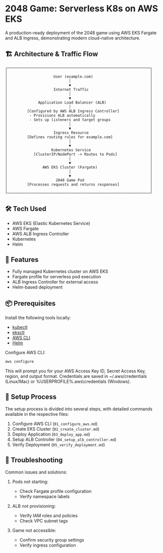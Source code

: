 # 2048 Game: Serverless K8s on AWS EKS

A production-ready deployment of the 2048 game using AWS EKS Fargate and ALB Ingress, demonstrating modern cloud-native architecture.

## 🏗️ Architecture & Traffic Flow
```
┌─────────────────────────────────────────────────────────────────┐
│                                                                 │
│                     User (example.com)                          │
│                            │                                    │
│                            ▼                                    │
│                     Internet Traffic                            │
│                            │                                    │
│                            ▼                                    │
│              Application Load Balancer (ALB)                    │
│                            │                                    │
│         [Configured by AWS ALB Ingress Controller]              │
│          - Provisions ALB automatically                         │
│          - Sets up listeners and target groups                  │
│                            │                                    │
│                            ▼                                    │
│                     Ingress Resource                            │
│         [Defines routing rules for example.com]                 │
│                            │                                    │
│                            ▼                                    │
│                    Kubernetes Service                           │
│            [ClusterIP/NodePort -> Routes to Pods]               │
│                            │                                    │
│                            ▼                                    │
│                AWS EKS Cluster (Fargate)                        │
│                            │                                    │
│                            ▼                                    │
│                      2048 Game Pod                              │
│         [Processes requests and returns responses]              │
│                                                                 │
└─────────────────────────────────────────────────────────────────┘
```


## 🛠️ Tech Used
- AWS EKS (Elastic Kubernetes Service)
- AWS Fargate
- AWS ALB Ingress Controller
- Kubernetes
- Helm

## 🚀 Features
- Fully managed Kubernetes cluster on AWS EKS
- Fargate profile for serverless pod execution
- ALB Ingress Controller for external access
- Helm-based deployment

## 📦 Prerequisites
Install the following tools locally:
- [kubectl](https://kubernetes.io/docs/tasks/tools/)
- [eksctl](https://eksctl.io/)
- [AWS CLI](https://docs.aws.amazon.com/cli/latest/userguide/install-cliv2.html)
- [Helm](https://helm.sh/docs/intro/install/)

Configure AWS CLI:
```bash
aws configure
```
This will prompt you for your AWS Access Key ID, Secret Access Key, region, and output format. Credentials are saved in ~/.aws/credentials (Linux/Mac) or %USERPROFILE%\.aws\credentials (Windows).

## 🚀 Setup Process
The setup process is divided into several steps, with detailed commands available in the respective files:

1. Configure AWS CLI (`01_configure_aws.md`)
2. Create EKS Cluster (`02_create_cluster.md`)
3. Deploy Application (`03_deploy_app.md`)
4. Setup ALB Controller (`04_setup_alb_controller.md`)
5. Verify Deployment (`05_verify_deployment.md`)

## 🔧 Troubleshooting
Common issues and solutions:

1. Pods not starting:
   - Check Fargate profile configuration
   - Verify namespace labels

2. ALB not provisioning:
   - Verify IAM roles and policies
   - Check VPC subnet tags

3. Game not accessible:
   - Confirm security group settings
   - Verify ingress configuration